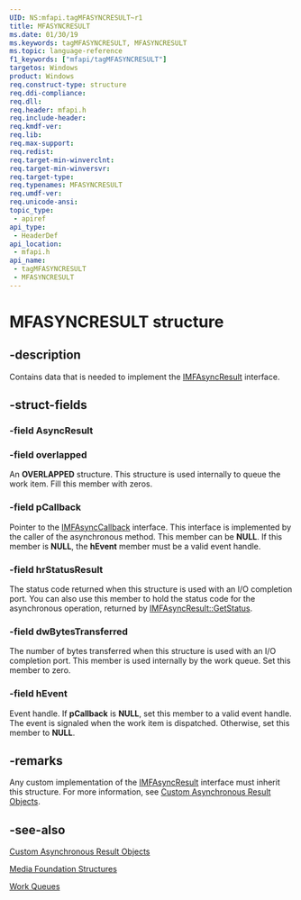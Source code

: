 ```yaml
---
UID: NS:mfapi.tagMFASYNCRESULT~r1
title: MFASYNCRESULT
ms.date: 01/30/19
ms.keywords: tagMFASYNCRESULT, MFASYNCRESULT
ms.topic: language-reference
f1_keywords: ["mfapi/tagMFASYNCRESULT"]
targetos: Windows
product: Windows
req.construct-type: structure
req.ddi-compliance: 
req.dll: 
req.header: mfapi.h
req.include-header: 
req.kmdf-ver: 
req.lib: 
req.max-support: 
req.redist: 
req.target-min-winverclnt: 
req.target-min-winversvr: 
req.target-type: 
req.typenames: MFASYNCRESULT
req.umdf-ver: 
req.unicode-ansi: 
topic_type:
 - apiref
api_type:
 - HeaderDef
api_location:
 - mfapi.h
api_name:
 - tagMFASYNCRESULT
 - MFASYNCRESULT
---
```


# MFASYNCRESULT structure


## -description

Contains data that is needed to implement the <a href="https://docs.microsoft.com/windows/desktop/api/mfobjects/nn-mfobjects-imfasyncresult">IMFAsyncResult</a> interface.


## -struct-fields

### -field AsyncResult

### -field overlapped

An <b>OVERLAPPED</b> structure. 
This structure is used internally to queue the work item. 
Fill this member with zeros.


### -field pCallback

Pointer to the <a href="https://docs.microsoft.com/windows/desktop/api/mfobjects/nn-mfobjects-imfasynccallback">IMFAsyncCallback</a> interface. 
This interface is implemented by the caller of the asynchronous method. 
This member can be <b>NULL</b>. If this member is <b>NULL</b>, the <b>hEvent</b> member must be a valid event handle.


### -field hrStatusResult

The status code returned when this structure is used with an I/O completion port. 
You can also use this member to hold the status code for the asynchronous operation, returned by <a href="https://docs.microsoft.com/windows/desktop/api/mfobjects/nf-mfobjects-imfasyncresult-getstatus">IMFAsyncResult::GetStatus</a>.


### -field dwBytesTransferred

The number of bytes transferred when this structure is used with an I/O completion port. 
This member is used internally by the work queue. Set this member to zero.


### -field hEvent

Event handle. If <b>pCallback</b> is <b>NULL</b>, set this member to a valid event handle. 
The event is signaled when the work item is dispatched. Otherwise, set this member to <b>NULL</b>.


## -remarks

Any custom implementation of the <a href="https://docs.microsoft.com/windows/desktop/api/mfobjects/nn-mfobjects-imfasyncresult">IMFAsyncResult</a> interface must inherit this structure. 
For more information, see <a href="https://docs.microsoft.com/windows/desktop/medfound/custom-asynchronous-result-objects">Custom Asynchronous Result Objects</a>.


## -see-also

<a href="https://docs.microsoft.com/windows/desktop/medfound/custom-asynchronous-result-objects">Custom Asynchronous Result Objects</a>

<a href="https://docs.microsoft.com/windows/desktop/medfound/media-foundation-structures">Media Foundation Structures</a>

<a href="https://docs.microsoft.com/windows/desktop/medfound/work-queues">Work Queues</a>
 

 


